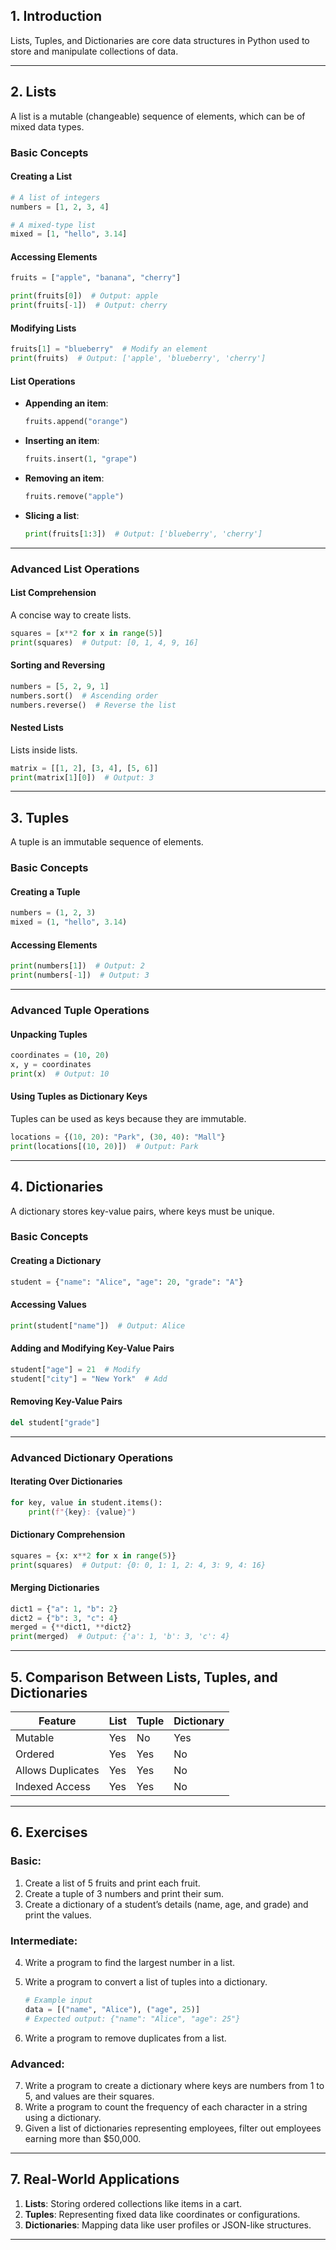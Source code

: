 
## **1. Introduction**
Lists, Tuples, and Dictionaries are core data structures in Python used to store and manipulate collections of data.

---

## **2. Lists**
A list is a mutable (changeable) sequence of elements, which can be of mixed data types.

### **Basic Concepts**

#### **Creating a List**
```python
# A list of integers
numbers = [1, 2, 3, 4]

# A mixed-type list
mixed = [1, "hello", 3.14]
```

#### **Accessing Elements**
```python
fruits = ["apple", "banana", "cherry"]

print(fruits[0])  # Output: apple
print(fruits[-1])  # Output: cherry
```

#### **Modifying Lists**
```python
fruits[1] = "blueberry"  # Modify an element
print(fruits)  # Output: ['apple', 'blueberry', 'cherry']
```

#### **List Operations**
- **Appending an item**:
  ```python
  fruits.append("orange")
  ```
- **Inserting an item**:
  ```python
  fruits.insert(1, "grape")
  ```
- **Removing an item**:
  ```python
  fruits.remove("apple")
  ```
- **Slicing a list**:
  ```python
  print(fruits[1:3])  # Output: ['blueberry', 'cherry']
  ```

---

### **Advanced List Operations**

#### **List Comprehension**
A concise way to create lists.
```python
squares = [x**2 for x in range(5)]
print(squares)  # Output: [0, 1, 4, 9, 16]
```

#### **Sorting and Reversing**
```python
numbers = [5, 2, 9, 1]
numbers.sort()  # Ascending order
numbers.reverse()  # Reverse the list
```

#### **Nested Lists**
Lists inside lists.
```python
matrix = [[1, 2], [3, 4], [5, 6]]
print(matrix[1][0])  # Output: 3
```

---

## **3. Tuples**
A tuple is an immutable sequence of elements.

### **Basic Concepts**

#### **Creating a Tuple**
```python
numbers = (1, 2, 3)
mixed = (1, "hello", 3.14)
```

#### **Accessing Elements**
```python
print(numbers[1])  # Output: 2
print(numbers[-1])  # Output: 3
```

---

### **Advanced Tuple Operations**

#### **Unpacking Tuples**
```python
coordinates = (10, 20)
x, y = coordinates
print(x)  # Output: 10
```

#### **Using Tuples as Dictionary Keys**
Tuples can be used as keys because they are immutable.
```python
locations = {(10, 20): "Park", (30, 40): "Mall"}
print(locations[(10, 20)])  # Output: Park
```

---

## **4. Dictionaries**
A dictionary stores key-value pairs, where keys must be unique.

### **Basic Concepts**

#### **Creating a Dictionary**
```python
student = {"name": "Alice", "age": 20, "grade": "A"}
```

#### **Accessing Values**
```python
print(student["name"])  # Output: Alice
```

#### **Adding and Modifying Key-Value Pairs**
```python
student["age"] = 21  # Modify
student["city"] = "New York"  # Add
```

#### **Removing Key-Value Pairs**
```python
del student["grade"]
```

---

### **Advanced Dictionary Operations**

#### **Iterating Over Dictionaries**
```python
for key, value in student.items():
    print(f"{key}: {value}")
```

#### **Dictionary Comprehension**
```python
squares = {x: x**2 for x in range(5)}
print(squares)  # Output: {0: 0, 1: 1, 2: 4, 3: 9, 4: 16}
```

#### **Merging Dictionaries**
```python
dict1 = {"a": 1, "b": 2}
dict2 = {"b": 3, "c": 4}
merged = {**dict1, **dict2}
print(merged)  # Output: {'a': 1, 'b': 3, 'c': 4}
```

---

## **5. Comparison Between Lists, Tuples, and Dictionaries**

| Feature             | List           | Tuple         | Dictionary       |
|---------------------|----------------|---------------|------------------|
| Mutable             | Yes            | No            | Yes              |
| Ordered             | Yes            | Yes           | No
| Allows Duplicates   | Yes            | Yes           | No               |
| Indexed Access      | Yes            | Yes           | No               |

---

## **6. Exercises**

### **Basic**:
1. Create a list of 5 fruits and print each fruit.
2. Create a tuple of 3 numbers and print their sum.
3. Create a dictionary of a student’s details (name, age, and grade) and print the values.

### **Intermediate**:
4. Write a program to find the largest number in a list.
5. Write a program to convert a list of tuples into a dictionary.
   ```python
   # Example input
   data = [("name", "Alice"), ("age", 25)]
   # Expected output: {"name": "Alice", "age": 25"}
   ```

6. Write a program to remove duplicates from a list.

### **Advanced**:
7. Write a program to create a dictionary where keys are numbers from 1 to 5, and values are their squares.
8. Write a program to count the frequency of each character in a string using a dictionary.
9. Given a list of dictionaries representing employees, filter out employees earning more than $50,000.

---

## **7. Real-World Applications**
1. **Lists**: Storing ordered collections like items in a cart.
2. **Tuples**: Representing fixed data like coordinates or configurations.
3. **Dictionaries**: Mapping data like user profiles or JSON-like structures.

---

